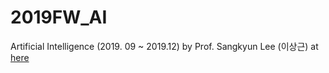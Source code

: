 # 2019FW_AI
Artificial Intelligence (2019. 09 ~ 2019.12)
by Prof. Sangkyun Lee (이상근) at [here](https://sites.google.com/view/ailab-hyu/courses/2019-2-artificial-intelligence?authuser=0)
